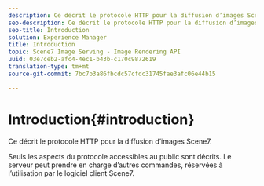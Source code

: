 ```yaml
---
description: Ce décrit le protocole HTTP pour la diffusion d’images Scene7.
seo-description: Ce décrit le protocole HTTP pour la diffusion d’images Scene7.
seo-title: Introduction
solution: Experience Manager
title: Introduction
topic: Scene7 Image Serving - Image Rendering API
uuid: 03e7ceb2-afc4-4ec1-b43b-c170c9872619
translation-type: tm+mt
source-git-commit: 7bc7b3a86fbcdc57cfdc31745fae3afc06e44b15

---
```



# Introduction{#introduction}

Ce décrit le protocole HTTP pour la diffusion d’images Scene7.

Seuls les aspects du protocole accessibles au public sont décrits. Le serveur peut prendre en charge d’autres commandes, réservées à l’utilisation par le logiciel client Scene7.
